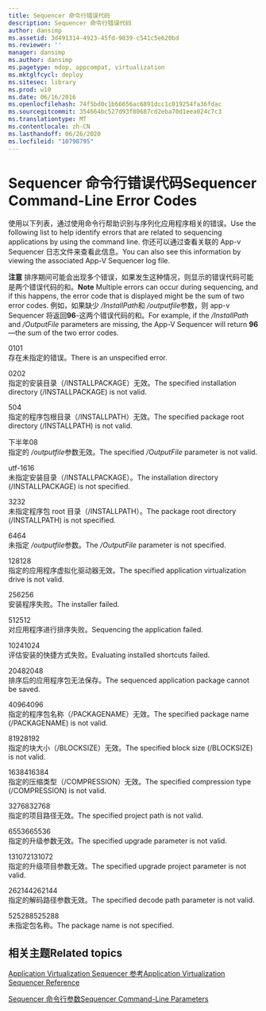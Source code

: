 ```yaml
---
title: Sequencer 命令行错误代码
description: Sequencer 命令行错误代码
author: dansimp
ms.assetid: 3d491314-4923-45fd-9839-c541c5e620bd
ms.reviewer: ''
manager: dansimp
ms.author: dansimp
ms.pagetype: mdop, appcompat, virtualization
ms.mktglfcycl: deploy
ms.sitesec: library
ms.prod: w10
ms.date: 06/16/2016
ms.openlocfilehash: 74f5bd0c1b66656ac6891dcc1c019254fa36fdac
ms.sourcegitcommit: 354664bc527d93f80687cd2eba70d1eea024c7c3
ms.translationtype: MT
ms.contentlocale: zh-CN
ms.lasthandoff: 06/26/2020
ms.locfileid: "10798795"
---
```

# <span data-ttu-id="9c1bd-103">Sequencer 命令行错误代码</span><span class="sxs-lookup"><span data-stu-id="9c1bd-103">Sequencer Command-Line Error Codes</span></span>


<span data-ttu-id="9c1bd-104">使用以下列表，通过使用命令行帮助识别与序列化应用程序相关的错误。</span><span class="sxs-lookup"><span data-stu-id="9c1bd-104">Use the following list to help identify errors that are related to sequencing applications by using the command line.</span></span> <span data-ttu-id="9c1bd-105">你还可以通过查看关联的 App-v Sequencer 日志文件来查看此信息。</span><span class="sxs-lookup"><span data-stu-id="9c1bd-105">You can also see this information by viewing the associated App-V Sequencer log file.</span></span>

<span data-ttu-id="9c1bd-106">**注意** 排序期间可能会出现多个错误，如果发生这种情况，则显示的错误代码可能是两个错误代码的和。</span><span class="sxs-lookup"><span data-stu-id="9c1bd-106">**Note** Multiple errors can occur during sequencing, and if this happens, the error code that is displayed might be the sum of two error codes.</span></span> <span data-ttu-id="9c1bd-107">例如，如果缺少 */InstallPath*和 */outputfile*参数，则 app-v Sequencer 将返回**96**-这两个错误代码的和。</span><span class="sxs-lookup"><span data-stu-id="9c1bd-107">For example, if the */InstallPath* and */OutputFile* parameters are missing, the App-V Sequencer will return **96**—the sum of the two error codes.</span></span>

 

<a href="" id="01"></a><span data-ttu-id="9c1bd-108">01</span><span class="sxs-lookup"><span data-stu-id="9c1bd-108">01</span></span>  
<span data-ttu-id="9c1bd-109">存在未指定的错误。</span><span class="sxs-lookup"><span data-stu-id="9c1bd-109">There is an unspecified error.</span></span>

<a href="" id="02"></a><span data-ttu-id="9c1bd-110">02</span><span class="sxs-lookup"><span data-stu-id="9c1bd-110">02</span></span>  
<span data-ttu-id="9c1bd-111">指定的安装目录（/INSTALLPACKAGE）无效。</span><span class="sxs-lookup"><span data-stu-id="9c1bd-111">The specified installation directory (/INSTALLPACKAGE) is not valid.</span></span>

<a href="" id="04"></a><span data-ttu-id="9c1bd-112">5</span><span class="sxs-lookup"><span data-stu-id="9c1bd-112">04</span></span>  
<span data-ttu-id="9c1bd-113">指定的程序包根目录（/INSTALLPATH）无效。</span><span class="sxs-lookup"><span data-stu-id="9c1bd-113">The specified package root directory (/INSTALLPATH) is not valid.</span></span>

<a href="" id="08"></a><span data-ttu-id="9c1bd-114">下半年</span><span class="sxs-lookup"><span data-stu-id="9c1bd-114">08</span></span>  
<span data-ttu-id="9c1bd-115">指定的 */outputfile*参数无效。</span><span class="sxs-lookup"><span data-stu-id="9c1bd-115">The specified */OutputFile* parameter is not valid.</span></span>

<a href="" id="16"></a><span data-ttu-id="9c1bd-116">utf-16</span><span class="sxs-lookup"><span data-stu-id="9c1bd-116">16</span></span>  
<span data-ttu-id="9c1bd-117">未指定安装目录（/INSTALLPACKAGE）。</span><span class="sxs-lookup"><span data-stu-id="9c1bd-117">The installation directory (/INSTALLPACKAGE) is not specified.</span></span>

<a href="" id="32"></a><span data-ttu-id="9c1bd-118">32</span><span class="sxs-lookup"><span data-stu-id="9c1bd-118">32</span></span>  
<span data-ttu-id="9c1bd-119">未指定程序包 root 目录（/INSTALLPATH）。</span><span class="sxs-lookup"><span data-stu-id="9c1bd-119">The package root directory (/INSTALLPATH) is not specified.</span></span>

<a href="" id="64"></a><span data-ttu-id="9c1bd-120">64</span><span class="sxs-lookup"><span data-stu-id="9c1bd-120">64</span></span>  
<span data-ttu-id="9c1bd-121">未指定 */outputfile*参数。</span><span class="sxs-lookup"><span data-stu-id="9c1bd-121">The */OutputFile* parameter is not specified.</span></span>

<a href="" id="128"></a><span data-ttu-id="9c1bd-122">128</span><span class="sxs-lookup"><span data-stu-id="9c1bd-122">128</span></span>  
<span data-ttu-id="9c1bd-123">指定的应用程序虚拟化驱动器无效。</span><span class="sxs-lookup"><span data-stu-id="9c1bd-123">The specified application virtualization drive is not valid.</span></span>

<a href="" id="256"></a><span data-ttu-id="9c1bd-124">256</span><span class="sxs-lookup"><span data-stu-id="9c1bd-124">256</span></span>  
<span data-ttu-id="9c1bd-125">安装程序失败。</span><span class="sxs-lookup"><span data-stu-id="9c1bd-125">The installer failed.</span></span>

<a href="" id="512"></a><span data-ttu-id="9c1bd-126">512</span><span class="sxs-lookup"><span data-stu-id="9c1bd-126">512</span></span>  
<span data-ttu-id="9c1bd-127">对应用程序进行排序失败。</span><span class="sxs-lookup"><span data-stu-id="9c1bd-127">Sequencing the application failed.</span></span>

<a href="" id="1024"></a><span data-ttu-id="9c1bd-128">1024</span><span class="sxs-lookup"><span data-stu-id="9c1bd-128">1024</span></span>  
<span data-ttu-id="9c1bd-129">评估安装的快捷方式失败。</span><span class="sxs-lookup"><span data-stu-id="9c1bd-129">Evaluating installed shortcuts failed.</span></span>

<a href="" id="2048"></a><span data-ttu-id="9c1bd-130">2048</span><span class="sxs-lookup"><span data-stu-id="9c1bd-130">2048</span></span>  
<span data-ttu-id="9c1bd-131">排序后的应用程序包无法保存。</span><span class="sxs-lookup"><span data-stu-id="9c1bd-131">The sequenced application package cannot be saved.</span></span>

<a href="" id="4096"></a><span data-ttu-id="9c1bd-132">4096</span><span class="sxs-lookup"><span data-stu-id="9c1bd-132">4096</span></span>  
<span data-ttu-id="9c1bd-133">指定的程序包名称（/PACKAGENAME）无效。</span><span class="sxs-lookup"><span data-stu-id="9c1bd-133">The specified package name (/PACKAGENAME) is not valid.</span></span>

<a href="" id="8192"></a><span data-ttu-id="9c1bd-134">8192</span><span class="sxs-lookup"><span data-stu-id="9c1bd-134">8192</span></span>  
<span data-ttu-id="9c1bd-135">指定的块大小（/BLOCKSIZE）无效。</span><span class="sxs-lookup"><span data-stu-id="9c1bd-135">The specified block size (/BLOCKSIZE) is not valid.</span></span>

<a href="" id="16384"></a><span data-ttu-id="9c1bd-136">16384</span><span class="sxs-lookup"><span data-stu-id="9c1bd-136">16384</span></span>  
<span data-ttu-id="9c1bd-137">指定的压缩类型（/COMPRESSION）无效。</span><span class="sxs-lookup"><span data-stu-id="9c1bd-137">The specified compression type (/COMPRESSION) is not valid.</span></span>

<a href="" id="32768"></a><span data-ttu-id="9c1bd-138">32768</span><span class="sxs-lookup"><span data-stu-id="9c1bd-138">32768</span></span>  
<span data-ttu-id="9c1bd-139">指定的项目路径无效。</span><span class="sxs-lookup"><span data-stu-id="9c1bd-139">The specified project path is not valid.</span></span>

<a href="" id="65536"></a><span data-ttu-id="9c1bd-140">65536</span><span class="sxs-lookup"><span data-stu-id="9c1bd-140">65536</span></span>  
<span data-ttu-id="9c1bd-141">指定的升级参数无效。</span><span class="sxs-lookup"><span data-stu-id="9c1bd-141">The specified upgrade parameter is not valid.</span></span>

<a href="" id="131072"></a><span data-ttu-id="9c1bd-142">131072</span><span class="sxs-lookup"><span data-stu-id="9c1bd-142">131072</span></span>  
<span data-ttu-id="9c1bd-143">指定的升级项目参数无效。</span><span class="sxs-lookup"><span data-stu-id="9c1bd-143">The specified upgrade project parameter is not valid.</span></span>

<a href="" id="262144"></a><span data-ttu-id="9c1bd-144">262144</span><span class="sxs-lookup"><span data-stu-id="9c1bd-144">262144</span></span>  
<span data-ttu-id="9c1bd-145">指定的解码路径参数无效。</span><span class="sxs-lookup"><span data-stu-id="9c1bd-145">The specified decode path parameter is not valid.</span></span>

<a href="" id="525288"></a><span data-ttu-id="9c1bd-146">525288</span><span class="sxs-lookup"><span data-stu-id="9c1bd-146">525288</span></span>  
<span data-ttu-id="9c1bd-147">未指定包名称。</span><span class="sxs-lookup"><span data-stu-id="9c1bd-147">The package name is not specified.</span></span>

## <span data-ttu-id="9c1bd-148">相关主题</span><span class="sxs-lookup"><span data-stu-id="9c1bd-148">Related topics</span></span>


[<span data-ttu-id="9c1bd-149">Application Virtualization Sequencer 参考</span><span class="sxs-lookup"><span data-stu-id="9c1bd-149">Application Virtualization Sequencer Reference</span></span>](application-virtualization-sequencer-reference.md)

[<span data-ttu-id="9c1bd-150">Sequencer 命令行参数</span><span class="sxs-lookup"><span data-stu-id="9c1bd-150">Sequencer Command-Line Parameters</span></span>](sequencer-command-line-parameters.md)

 

 





